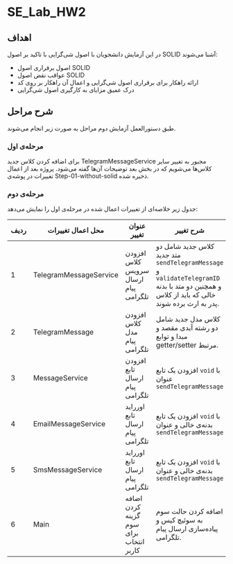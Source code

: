 # SE_Lab_HW2

## اهداف

در این آزمایش دانشجویان با اصول شی‌گرایی با تاکید بر اصول SOLID آشنا می‌شوند:

- اصول برقراری اصول SOLID
- عواقب نقض اصول SOLID
- ارائه راهکار برای برقراری اصول شی‌گرایی و اعمال آن راهکار بر روی کد
- درک عمیق مزایای به کارگیری اصول شی‌گرایی

## شرح مراحل
طبق دستورالعمل آزمایش دوم مراحل به صورت زیر انجام می‌شوند.

### مرحله‌ی اول
برای اضافه کردن کلاس جدید TelegramMessageService مجبور به تغییر سایر کلاس‌ها می‌شویم که در بخش بعد توضیحات آن‌ها گفته می‌شود.
پروژه بعد از اعمال تغییرات در پوشه‌ی Step-01-without-solid ذخیره شده.

### مرحله‌ی دوم

جدول زیر خلاصه‌ای از تغییرات اعمال شده در مرحله‌ی اول را نمایش می‌دهد:


| ردیف | محل اعمال تغییرات          | عنوان تغییر                              | شرح تغییر                                                                 |
|------|----------------------------|------------------------------------------|---------------------------------------------------------------------------|
| 1    | TelegramMessageService     | افزودن کلاس سرویس ارسال پیام تلگرامی    | کلاس جدید شامل دو متد جدید `sendTelegramMessage` و `validateTelegramID` و همچنین دو متد با بدنه خالی که باید از کلاس پدر به ارث برده شوند. |
| 2    | TelegramMessage            | افزودن کلاس مدل پیام تلگرامی            | کلاس مدل جدید شامل دو رشته آیدی مقصد و مبدا و توابع getter/setter مرتبط. |
| 3    | MessageService             | افزودن تابع ارسال پیام تلگرامی          | افزودن یک تابع `void` با عنوان `sendTelegramMessage`|
| 4    | EmailMessageService        | اورراید تابع ارسال پیام تلگرامی         | افزودن یک تابع `void` با بدنه‌ی خالی و عنوان `sendTelegramMessage`|
| 5    | SmsMessageService          | اورراید تابع ارسال پیام تلگرامی         | افزودن یک تابع `void` با بدنه‌ی خالی و عنوان `sendTelegramMessage`|
| 6    | Main                       | اضافه کردن گزینه سوم برای انتخاب کاربر   | اضافه کردن حالت سوم به سوئیچ کیس و پیاده‌سازی ارسال پیام تلگرامی.       |

